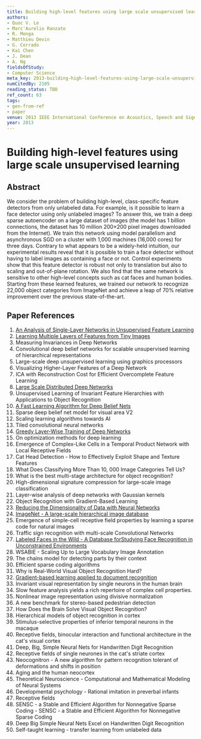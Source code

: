 ```yaml
---
title: Building high-level features using large scale unsupervised learning
authors:
- Quoc V. Le
- Marc'Aurelio Ranzato
- R. Monga
- Matthieu Devin
- G. Corrado
- Kai Chen
- J. Dean
- A. Ng
fieldsOfStudy:
- Computer Science
meta_key: 2013-building-high-level-features-using-large-scale-unsupervised-learning
numCitedBy: 2105
reading_status: TBD
ref_count: 63
tags:
- gen-from-ref
- paper
venue: 2013 IEEE International Conference on Acoustics, Speech and Signal Processing
year: 2013
---
```


# Building high-level features using large scale unsupervised learning

## Abstract

We consider the problem of building high-level, class-specific feature detectors from only unlabeled data. For example, is it possible to learn a face detector using only unlabeled images? To answer this, we train a deep sparse autoencoder on a large dataset of images (the model has 1 billion connections, the dataset has 10 million 200×200 pixel images downloaded from the Internet). We train this network using model parallelism and asynchronous SGD on a cluster with 1,000 machines (16,000 cores) for three days. Contrary to what appears to be a widely-held intuition, our experimental results reveal that it is possible to train a face detector without having to label images as containing a face or not. Control experiments show that this feature detector is robust not only to translation but also to scaling and out-of-plane rotation. We also find that the same network is sensitive to other high-level concepts such as cat faces and human bodies. Starting from these learned features, we trained our network to recognize 22,000 object categories from ImageNet and achieve a leap of 70% relative improvement over the previous state-of-the-art.

## Paper References

1. [An Analysis of Single-Layer Networks in Unsupervised Feature Learning](2011-an-analysis-of-single-layer-networks-in-unsupervised-feature-learning)
2. [Learning Multiple Layers of Features from Tiny Images](2009-learning-multiple-layers-of-features-from-tiny-images)
3. Measuring Invariances in Deep Networks
4. Convolutional deep belief networks for scalable unsupervised learning of hierarchical representations
5. Large-scale deep unsupervised learning using graphics processors
6. Visualizing Higher-Layer Features of a Deep Network
7. ICA with Reconstruction Cost for Efficient Overcomplete Feature Learning
8. [Large Scale Distributed Deep Networks](2012-large-scale-distributed-deep-networks)
9. Unsupervised Learning of Invariant Feature Hierarchies with Applications to Object Recognition
10. [A Fast Learning Algorithm for Deep Belief Nets](2006-a-fast-learning-algorithm-for-deep-belief-nets)
11. Sparse deep belief net model for visual area V2
12. Scaling learning algorithms towards AI
13. Tiled convolutional neural networks
14. [Greedy Layer-Wise Training of Deep Networks](2006-greedy-layer-wise-training-of-deep-networks)
15. On optimization methods for deep learning
16. Emergence of Complex-Like Cells in a Temporal Product Network with Local Receptive Fields
17. Cat Head Detection - How to Effectively Exploit Shape and Texture Features
18. What Does Classifying More Than 10, 000 Image Categories Tell Us?
19. What is the best multi-stage architecture for object recognition?
20. High-dimensional signature compression for large-scale image classification
21. Layer-wise analysis of deep networks with Gaussian kernels
22. Object Recognition with Gradient-Based Learning
23. [Reducing the Dimensionality of Data with Neural Networks](2006-reducing-the-dimensionality-of-data-with-neural-networks)
24. [ImageNet - A large-scale hierarchical image database](2009-imagenet-a-large-scale-hierarchical-image-database)
25. Emergence of simple-cell receptive field properties by learning a sparse code for natural images
26. Traffic sign recognition with multi-scale Convolutional Networks
27. [Labeled Faces in the Wild - A Database forStudying Face Recognition in Unconstrained Environments](2008-labeled-faces-in-the-wild-a-database-forstudying-face-recognition-in-unconstrained-environments)
28. WSABIE - Scaling Up to Large Vocabulary Image Annotation
29. The chains model for detecting parts by their context
30. Efficient sparse coding algorithms
31. Why is Real-World Visual Object Recognition Hard?
32. [Gradient-based learning applied to document recognition](1998-gradient-based-learning-applied-to-document-recognition)
33. Invariant visual representation by single neurons in the human brain
34. Slow feature analysis yields a rich repertoire of complex cell properties.
35. Nonlinear image representation using divisive normalization
36. A new benchmark for stereo-based pedestrian detection
37. How Does the Brain Solve Visual Object Recognition?
38. Hierarchical models of object recognition in cortex
39. Stimulus-selective properties of inferior temporal neurons in the macaque
40. Receptive fields, binocular interaction and functional architecture in the cat's visual cortex
41. Deep, Big, Simple Neural Nets for Handwritten Digit Recognition
42. Receptive fields of single neurones in the cat's striate cortex
43. Neocognitron - A new algorithm for pattern recognition tolerant of deformations and shifts in position
44. Aging and the human neocortex
45. Theoretical Neuroscience - Computational and Mathematical Modeling of Neural Systems
46. Developmental psychology - Rational imitation in preverbal infants
47. Receptive fields
48. SENSC - a Stable and Efficient Algorithm for Nonnegative Sparse Coding - SENSC - a Stable and Efficient Algorithm for Nonnegative Sparse Coding
49. Deep Big Simple Neural Nets Excel on Handwritten Digit Recognition
50. Self-taught learning - transfer learning from unlabeled data
